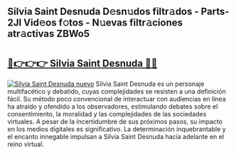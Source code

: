 ## Silvia Saint Desnuda D𝚎sn𝚞dos filtr𝚊dos - Parts-2JI Vid𝚎os f𝚘tos - N𝚞evas filtr𝚊ciones atr𝚊ctivas ZBWo5

# <h2><a href="http://mb30r8.tromn.icu/?c=Silvia+Saint+Desnuda">🔗👉👉👉 Silvia Saint Desnuda 🔗🔗</a></h2>

[![Silvia Saint Desnuda nuevo](https://i.imgur.com/pEAQMta.gif)](http://mb30r8.tromn.icu/?c=Silvia+Saint+Desnuda)
Silvia Saint Desnuda es un personaje multifacético y debatido, cuyas complejidades se resisten a una definición fácil.  Su método poco convencional de interactuar con audiencias en línea ha atraído y ofendido a los observadores, estimulando debates sobre el consentimiento, la moralidad y las complejidades de las sociedades virtuales. A pesar de la incertidumbre de sus próximos pasos, su impacto en los medios digitales es significativo. La determinación inquebrantable y el encanto innegable impulsan a Silvia Saint Desnuda hacia adelante en el reino virtual.
